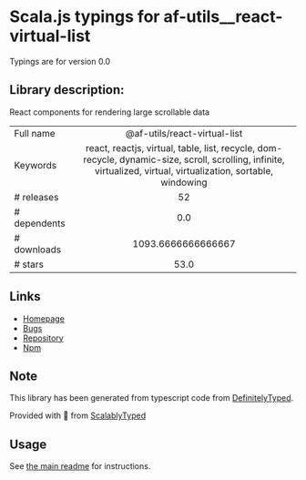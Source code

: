 
# Scala.js typings for af-utils__react-virtual-list

Typings are for version 0.0

## Library description:
React components for rendering large scrollable data

|                    |                 |
| ------------------ | :-------------: |
| Full name          | @af-utils/react-virtual-list |
| Keywords           | react, reactjs, virtual, table, list, recycle, dom-recycle, dynamic-size, scroll, scrolling, infinite, virtualized, virtual, virtualization, sortable, windowing |
| # releases         | 52 |
| # dependents       | 0.0 |
| # downloads        | 1093.6666666666667 |
| # stars            | 53.0 |

## Links
- [Homepage](https://af-virtual-scroll.vercel.app/)
- [Bugs](https://github.com/nowaalex/af-virtual-scroll/issues)
- [Repository](https://github.com/nowaalex/af-virtual-scroll)
- [Npm](https://www.npmjs.com/package/%40af-utils%2Freact-virtual-list)
    


## Note
This library has been generated from typescript code from [DefinitelyTyped](https://definitelytyped.org).

Provided with :purple_heart: from [ScalablyTyped](https://github.com/oyvindberg/ScalablyTyped)

## Usage
See [the main readme](../../readme.md) for instructions.


